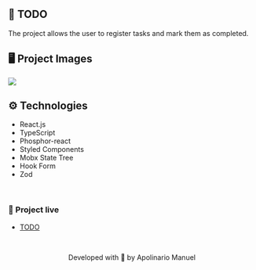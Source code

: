 ## 💚 TODO

The project allows the user to register tasks and mark them as completed.

## 🖥 Project Images

<img src="https://github.com/ap0l1js/timerr/blob/main/src/assets/todo.png" align="center" />

## ⚙️ Technologies

- React.js
- TypeScript
- Phosphor-react
- Styled Components
- Mobx State Tree
- Hook Form
- Zod

&nbsp;

### 🔗 Project live

- [TODO](https://todo-app-six-theta-26.vercel.app)

&nbsp;

<p align="center">Developed with 💙 by Apolinario Manuel</p>
